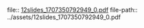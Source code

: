 file:: [12slides_1707350792949_0.pdf](../assets/12slides_1707350792949_0.pdf)
file-path:: ../assets/12slides_1707350792949_0.pdf
